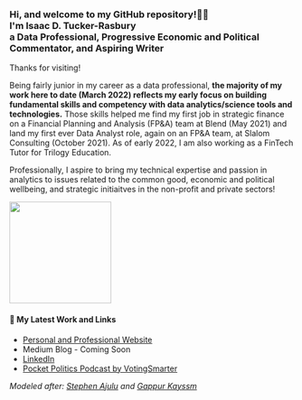 <h3>Hi, and welcome to my GitHub repository!👋🏾<br> 
I'm Isaac D. Tucker-Rasbury
<br>a Data Professional, Progressive Economic and Political Commentator, and Aspiring Writer</h3>

Thanks for visiting!

Being fairly junior in my career as a data professional, **the majority of my work here to date (March 2022) reflects my early focus on building fundamental skills and competency with data analytics/science tools and technologies.** Those skills helped me find my first job in  strategic finance on a Financial Planning and Analysis (FP&A) team at Blend (May 2021) and land my first ever Data Analyst role, again on an FP&A team, at Slalom Consulting (October 2021). As of early 2022, I am also working as a FinTech Tutor for Trilogy Education.

Professionally, I aspire to bring my technical expertise and passion in analytics to issues related to the common good, economic and political wellbeing, and strategic initiaitves in the non-profit and private sectors!

<img height="180em" src="https://github-readme-stats.vercel.app/api?username=TuckerRasbury&show_icons=true&hide_border=true&&count_private=true&include_all_commits=true" />

<h4>📕 My Latest Work and Links </h4>

<!-- BLOG-POST-LIST:START -->
- [Personal and Professional Website](www.irasbury.squarespace.com)
- Medium Blog - Coming Soon
- [LinkedIn](https://www.linkedin.com/in/tuckerrasbury/)
- [Pocket Politics Podcast by VotingSmarter](https://open.spotify.com/show/5nVS8055RpPGlE4LpqTsbZ)
<!-- BLOG-POST-LIST:END -->

_Modeled after: [Stephen Ajulu](https://github.com/stephenajulu/stephenajulu.git) and [Gappur Kayssm](https://javascript.plainenglish.io/how-to-create-an-awesome-github-profile-readme-a474d5b45645)_
